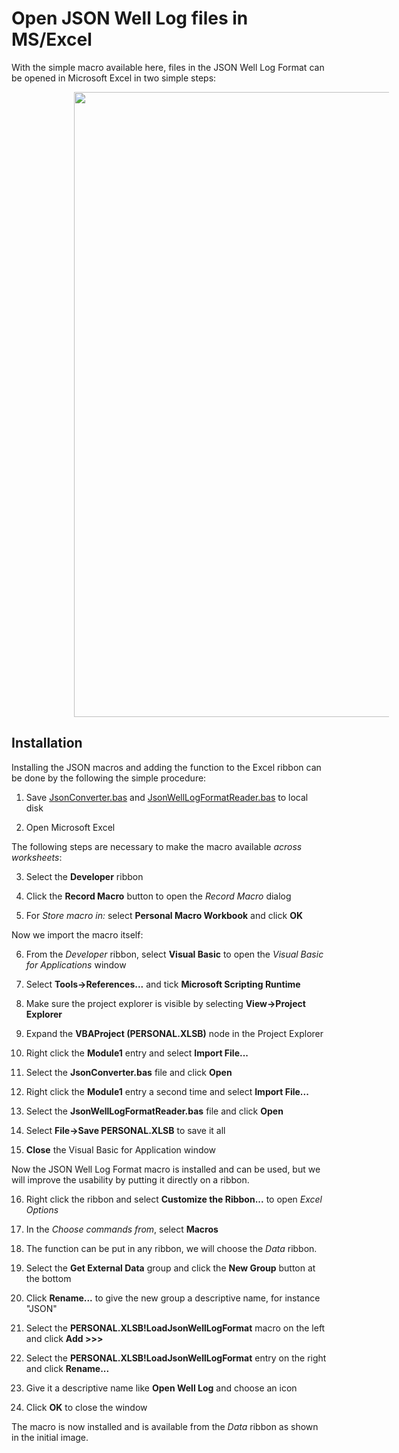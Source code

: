 # Open JSON Well Log files in MS/Excel

With the simple macro available here, files in the JSON Well Log Format can
be opened in Microsoft Excel in two simple steps:

<img hspace="100" width="1000" src="https://jsonwelllogformat.org/images/excel1.png">


## Installation

Installing the JSON macros and adding the function to the Excel ribbon can
be done by the following the simple procedure:

1. Save [JsonConverter.bas](JsonConverter.bas) and [JsonWellLogFormatReader.bas](JsonWellLogFormatReader.bas) to local disk

2. Open Microsoft Excel

The following steps are necessary to make the macro available _across worksheets_:

3. Select the **Developer** ribbon

4. Click the **Record Macro** button to open the _Record Macro_ dialog

5. For _Store macro in:_ select **Personal Macro Workbook** and click **OK**

Now we import the macro itself:

6. From the _Developer_ ribbon, select **Visual Basic** to open the _Visual Basic for Applications_ window

7. Select **Tools->References...** and tick **Microsoft Scripting Runtime**

8. Make sure the project explorer is visible by selecting **View->Project Explorer**

9. Expand the **VBAProject (PERSONAL.XLSB)** node in the Project Explorer

10. Right click the **Module1** entry and select **Import File...**

11. Select the **JsonConverter.bas** file and click **Open**

12. Right click the **Module1** entry a second time and select **Import File...**

13. Select the **JsonWellLogFormatReader.bas** file and click **Open**

14. Select **File->Save PERSONAL.XLSB** to save it all

15. **Close** the Visual Basic for Application window

Now the JSON Well Log Format macro is installed and can be used, but we will improve
the usability by putting it directly on a ribbon.

16. Right click the ribbon and select **Customize the Ribbon...** to open _Excel Options_

17. In the _Choose commands from_, select **Macros**

18. The function can be put in any ribbon, we will choose the _Data_ ribbon.

19. Select the **Get External Data** group and click the **New Group** button at the bottom

20. Click **Rename...** to give the new group a descriptive name, for instance "JSON"

21. Select the **PERSONAL.XLSB!LoadJsonWellLogFormat** macro on the left and click **Add >>>**

4. Select the **PERSONAL.XLSB!LoadJsonWellLogFormat** entry on the right and click **Rename...**

4. Give it a descriptive name like **Open Well Log** and choose an icon

4. Click **OK** to close the window

The macro is now installed and is available from the _Data_ ribbon as shown in the
initial image.